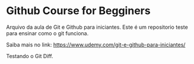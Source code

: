 # Github Course for Begginers

Arquivo da aula de Git e Github para iniciantes.
Este é um repositorio teste para ensinar como o git funciona.

Saiba mais no link: https://www.udemy.com/git-e-github-para-iniciantes/

Testando o Git Diff.

